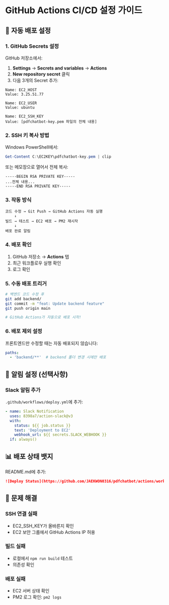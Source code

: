 # GitHub Actions CI/CD 설정 가이드

## 🚀 자동 배포 설정

### 1. GitHub Secrets 설정

GitHub 저장소에서:
1. **Settings** → **Secrets and variables** → **Actions**
2. **New repository secret** 클릭
3. 다음 3개의 Secret 추가:

```
Name: EC2_HOST
Value: 3.25.51.77

Name: EC2_USER
Value: ubuntu

Name: EC2_SSH_KEY
Value: [pdfchatbot-key.pem 파일의 전체 내용]
```

### 2. SSH 키 복사 방법

Windows PowerShell에서:
```powershell
Get-Content C:\EC2KEY\pdfchatbot-key.pem | clip
```

또는 메모장으로 열어서 전체 복사:
```
-----BEGIN RSA PRIVATE KEY-----
...전체 내용...
-----END RSA PRIVATE KEY-----
```

### 3. 작동 방식

```
코드 수정 → Git Push → GitHub Actions 자동 실행
    ↓
빌드 → 테스트 → EC2 배포 → PM2 재시작
    ↓
배포 완료 알림
```

### 4. 배포 확인

1. GitHub 저장소 → **Actions** 탭
2. 최근 워크플로우 실행 확인
3. 로그 확인

### 5. 수동 배포 트리거

```bash
# 백엔드 코드 수정 후
git add backend/
git commit -m "feat: Update backend feature"
git push origin main

# GitHub Actions가 자동으로 배포 시작!
```

### 6. 배포 제외 설정

프론트엔드만 수정할 때는 자동 배포되지 않습니다:
```yaml
paths:
  - 'backend/**'  # backend 폴더 변경 시에만 배포
```

## 🔔 알림 설정 (선택사항)

### Slack 알림 추가

`.github/workflows/deploy.yml`에 추가:

```yaml
- name: Slack Notification
  uses: 8398a7/action-slack@v3
  with:
    status: ${{ job.status }}
    text: 'Deployment to EC2'
    webhook_url: ${{ secrets.SLACK_WEBHOOK }}
  if: always()
```

## 📊 배포 상태 뱃지

README.md에 추가:

```markdown
![Deploy Status](https://github.com/JAEKWON0316/pdfchatbot/actions/workflows/deploy.yml/badge.svg)
```

## 🐛 문제 해결

### SSH 연결 실패
- EC2_SSH_KEY가 올바른지 확인
- EC2 보안 그룹에서 GitHub Actions IP 허용

### 빌드 실패
- 로컬에서 `npm run build` 테스트
- 의존성 확인

### 배포 실패
- EC2 서버 상태 확인
- PM2 로그 확인: `pm2 logs`